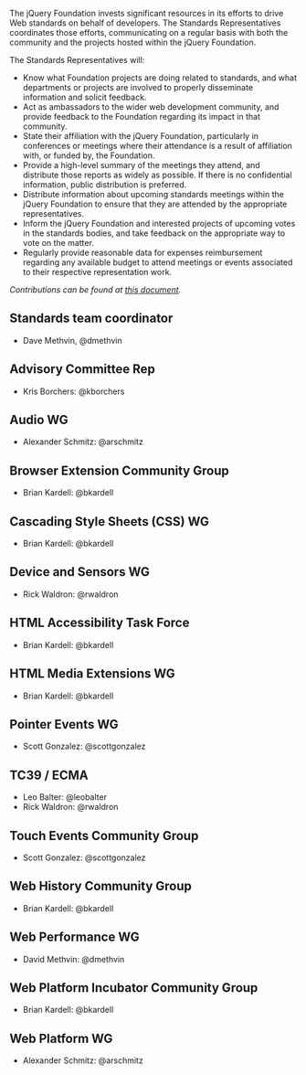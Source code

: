 The jQuery Foundation invests significant resources in its efforts to drive Web standards on behalf of developers. The Standards Representatives coordinates those efforts, communicating on a regular basis with both the community and the projects hosted within the jQuery Foundation.

The Standards Representatives will:

- Know what Foundation projects are doing related to standards, and what departments or projects are involved to properly disseminate information and solicit feedback.
- Act as ambassadors to the wider web development community, and provide feedback to the Foundation regarding its impact in that community.
- State their affiliation with the jQuery Foundation, particularly in conferences or meetings where their attendance is a result of affiliation with, or funded by, the Foundation.
- Provide a high-level summary of the meetings they attend, and distribute those reports as widely as possible. If there is no confidential information, public distribution is preferred.
- Distribute information about upcoming standards meetings within the jQuery Foundation to ensure that they are attended by the appropriate representatives.
- Inform the jQuery Foundation and interested projects of upcoming votes in the standards bodies, and take feedback on the appropriate way to vote on the matter.
- Regularly provide reasonable data for expenses reimbursement regarding any available budget to attend meetings or events associated to their respective representation work.

_Contributions can be found at [this document](https://github.com/jquery-foundation/standards/blob/master/Contributions.md)._

## Standards team coordinator

- Dave Methvin, @dmethvin

## Advisory Committee Rep

- Kris Borchers: @kborchers

## Audio WG

- Alexander Schmitz: @arschmitz

## Browser Extension Community Group

- Brian Kardell: @bkardell

## Cascading Style Sheets (CSS) WG

- Brian Kardell: @bkardell

## Device and Sensors WG

- Rick Waldron: @rwaldron

## HTML Accessibility Task Force

- Brian Kardell: @bkardell

## HTML Media Extensions WG

- Brian Kardell: @bkardell

## Pointer Events WG

- Scott Gonzalez: @scottgonzalez

## TC39 / ECMA

- Leo Balter: @leobalter
- Rick Waldron: @rwaldron

## Touch Events Community Group

- Scott Gonzalez: @scottgonzalez

## Web History Community Group

- Brian Kardell: @bkardell

## Web Performance WG

- David Methvin: @dmethvin

## Web Platform Incubator Community Group

- Brian Kardell: @bkardell

## Web Platform WG

- Alexander Schmitz: @arschmitz
